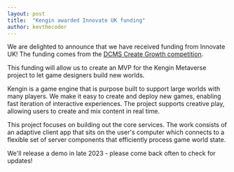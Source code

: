 ```yaml
---
layout: post
title:  "Kengin awarded Innovate UK funding"
author: kevthecoder
---
```

We are delighted to announce that we have received funding from Innovate UK! The 
funding comes from the [DCMS Create Growth competition][dcms-create-growth].

This funding will allow us to create an MVP for the Kengin Metaverse project to 
let game designers build new worlds.

Kengin is a game engine that is purpose built to support large worlds with many 
players. We make it easy to create and deploy new games, enabling fast iteration 
of interactive experiences. The project supports creative play, allowing users 
to create and mix content in real time.

This project focuses on building out the core services. The work consists of an 
adaptive client app that sits on the user's computer which connects to a 
flexible set of server components that efficiently process game world state.

We'll release a demo in late 2023 - please come back often to check for updates!

[dcms-create-growth]:      https://apply-for-innovation-funding.service.gov.uk/competition/1394/overview/2b029a32-ac25-457d-9f36-786b3ef746bc
